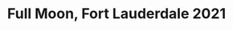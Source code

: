 ---
title: Full Moon, Fort Lauderdale 2021
showTitle: true
image: assets/img/photography/fullmoon.jpg
materials: 
isPhoto: true
description: 
---